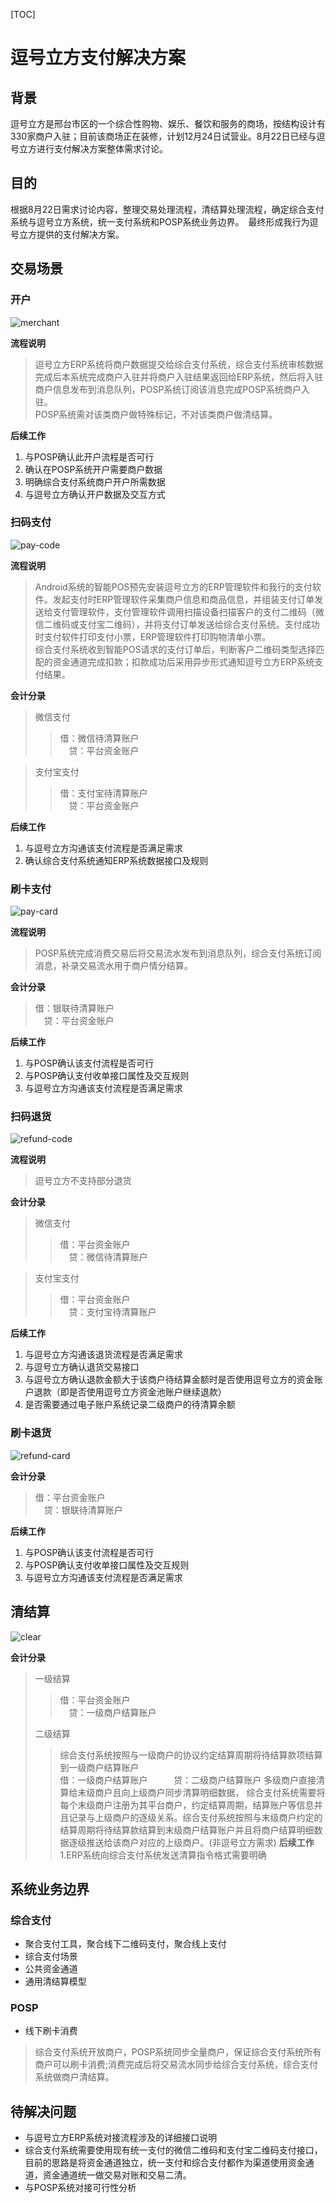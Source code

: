 [TOC]
# 逗号立方支付解决方案
## 背景
逗号立方是邢台市区的一个综合性购物、娱乐、餐饮和服务的商场，按结构设计有330家商户入驻；目前该商场正在装修，计划12月24日试营业。8月22日已经与逗号立方进行支付解决方案整体需求讨论。
## 目的
根据8月22日需求讨论内容，整理交易处理流程，清结算处理流程，确定综合支付系统与逗号立方系统，统一支付系统和POSP系统业务边界。　最终形成我行为逗号立方提供的支付解决方案。

## 交易场景

### 开户
![merchant](merchant.png)

**流程说明**
> 逗号立方ERP系统将商户数据提交给综合支付系统，综合支付系统审核数据完成后本系统完成商户入驻并将商户入驻结果返回给ERP系统，然后将入驻商户信息发布到消息队列，POSP系统订阅该消息完成POSP系统商户入驻。  
> POSP系统需对该类商户做特殊标记，不对该类商户做清结算。

**后续工作**
1. 与POSP确认此开户流程是否可行
2. 确认在POSP系统开户需要商户数据
3. 明确综合支付系统商户开户所需数据
4. 与逗号立方确认开户数据及交互方式

### 扫码支付
![pay-code](pay-code.png)

**流程说明**
> Android系统的智能POS预先安装逗号立方的ERP管理软件和我行的支付软件。发起支付时ERP管理软件采集商户信息和商品信息，并组装支付订单发送给支付管理软件，支付管理软件调用扫描设备扫描客户的支付二维码（微信二维码或支付宝二维码），并将支付订单发送给综合支付系统。支付成功时支付软件打印支付小票，ERP管理软件打印购物清单小票。  
> 综合支付系统收到智能POS请求的支付订单后，判断客户二维码类型选择匹配的资金通道完成扣款；扣款成功后采用异步形式通知逗号立方ERP系统支付结果。

**会计分录**
> 微信支付
>> 借：微信待清算账户  
>> 　贷：平台资金账户

> 支付宝支付
>> 借：支付宝待清算账户  
>> 　贷：平台资金账户

**后续工作**
1. 与逗号立方沟通该支付流程是否满足需求
2. 确认综合支付系统通知ERP系统数据接口及规则

### 刷卡支付
![pay-card](pay-card.png)

**流程说明**
> POSP系统完成消费交易后将交易流水发布到消息队列，综合支付系统订阅消息，补录交易流水用于商户情分结算。

**会计分录**
> 借：银联待清算账户  
> 　贷：平台资金账户

**后续工作**
1. 与POSP确认该支付流程是否可行
2. 与POSP确认支付收单接口属性及交互规则
3. 与逗号立方沟通该支付流程是否满足需求

### 扫码退货
![refund-code](refund-code.png)

**流程说明**
> 逗号立方不支持部分退货

**会计分录**
> 微信支付
>> 借：平台资金账户  
>> 　贷：微信待清算账户

> 支付宝支付
>> 借：平台资金账户  
>> 　贷：支付宝待清算账户

**后续工作**
1. 与逗号立方沟通该退货流程是否满足需求
2. 与逗号立方确认退货交易接口
3. 与逗号立方确认退款金额大于该商户待结算金额时是否使用逗号立方的资金账户退款（即是否使用逗号立方资金池账户继续退款）
4. 是否需要通过电子账户系统记录二级商户的待清算余额

### 刷卡退货
![refund-card](refund-card.png)

**会计分录**
> 借：平台资金账户  
> 　贷：银联待清算账户

**后续工作**
1. 与POSP确认该支付流程是否可行
2. 与POSP确认支付收单接口属性及交互规则
3. 与逗号立方沟通该支付流程是否满足需求

## 清结算
![clear](clear.png)

**会计分录**
> 一级结算
>> 借：平台资金账户    
>>　贷：一级商户结算账户
>
> 二级结算
>> 综合支付系统按照与一级商户的协议约定结算周期将待结算款项结算到一级商户结算账户    
>> 借：一级商户结算账户       
>> 　贷：二级商户结算账户 
> 多级商户直接清算给末级商户且向上级商户同步清算明细数据，
综合支付系统需要将每个末级商户注册为其平台商户，约定结算周期，结算账户等信息并且记录与上级商户的逐级关系。综合支付系统按照与末级商户约定的结算周期将待结算款结算到末级商户结算账户并且将商户结算明细数据逐级推送给该商户对应的上级商户。(非逗号立方需求)
**后续工作**
1.ERP系统向综合支付系统发送清算指令格式需要明确

## 系统业务边界
### 综合支付
+ 聚合支付工具，聚合线下二维码支付，聚合线上支付
+ 综合支付场景
+ 公共资金通道
+ 通用清结算模型
 
### POSP
+ 线下刷卡消费
 
> 综合支付系统开放商户，POSP系统同步全量商户，保证综合支付系统所有商户可以刷卡消费;消费完成后将交易流水同步给综合支付系统，综合支付系统做商户清结算。
 
## 待解决问题
 + 与逗号立方ERP系统对接流程涉及的详细接口说明
 + 综合支付系统需要使用现有统一支付的微信二维码和支付宝二维码支付接口，目前的思路是将资金通道独立，统一支付和综合支付都作为渠道使用资金通道，资金通道统一做交易对账和交易二清。
 + 与POSP系统对接可行性分析
